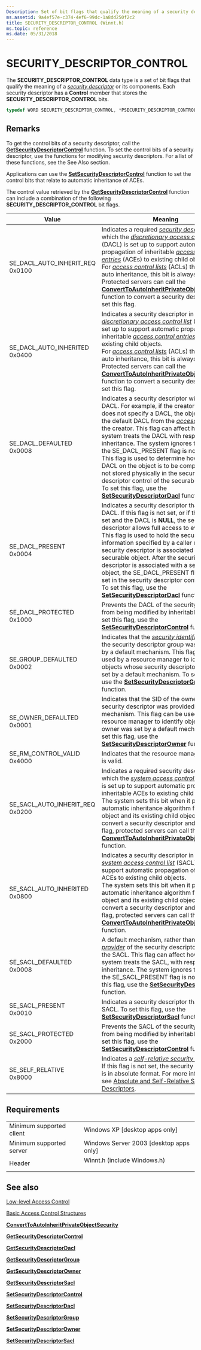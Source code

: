 ```yaml
---
Description: Set of bit flags that qualify the meaning of a security descriptor or its components.
ms.assetid: 9a4ef57e-c374-4ef6-99dc-1a8dd250f2c2
title: SECURITY_DESCRIPTOR_CONTROL (Winnt.h)
ms.topic: reference
ms.date: 05/31/2018
---
```


# SECURITY\_DESCRIPTOR\_CONTROL

The **SECURITY\_DESCRIPTOR\_CONTROL** data type is a set of bit flags that qualify the meaning of a [*security descriptor*](https://docs.microsoft.com/windows/desktop/SecGloss/s-gly) or its components. Each security descriptor has a **Control** member that stores the **SECURITY\_DESCRIPTOR\_CONTROL** bits.


```C++
typedef WORD SECURITY_DESCRIPTOR_CONTROL, *PSECURITY_DESCRIPTOR_CONTROL;
```



## Remarks

To get the control bits of a security descriptor, call the [**GetSecurityDescriptorControl**](https://msdn.microsoft.com/library/Aa446647(v=VS.85).aspx) function. To set the control bits of a security descriptor, use the functions for modifying security descriptors. For a list of these functions, see the See Also section.

Applications can use the [**SetSecurityDescriptorControl**](https://msdn.microsoft.com/library/Aa379582(v=VS.85).aspx) function to set the control bits that relate to automatic inheritance of ACEs.

The control value retrieved by the [**GetSecurityDescriptorControl**](https://msdn.microsoft.com/library/Aa446647(v=VS.85).aspx) function can include a combination of the following **SECURITY\_DESCRIPTOR\_CONTROL** bit flags.



| Value                                                     | Meaning                                                                                                                                                                                                                                                                                                                                                                                                                                                                                                                                                                                                                                                                                                                                                                                                                                                                                                                  |
|-----------------------------------------------------------|--------------------------------------------------------------------------------------------------------------------------------------------------------------------------------------------------------------------------------------------------------------------------------------------------------------------------------------------------------------------------------------------------------------------------------------------------------------------------------------------------------------------------------------------------------------------------------------------------------------------------------------------------------------------------------------------------------------------------------------------------------------------------------------------------------------------------------------------------------------------------------------------------------------------------|
| SE\_DACL\_AUTO\_INHERIT\_REQ<br/> 0x0100<br/> | Indicates a required [*security descriptor*](https://docs.microsoft.com/windows/desktop/SecGloss/s-gly) in which the [*discretionary access control list*](https://docs.microsoft.com/windows/desktop/SecGloss/d-gly) (DACL) is set up to support automatic propagation of inheritable [*access control entries*](https://docs.microsoft.com/windows/desktop/SecGloss/a-gly) (ACEs) to existing child objects.<br/> For [*access control lists*](https://docs.microsoft.com/windows/desktop/SecGloss/a-gly) (ACLs) that support auto inheritance, this bit is always set. Protected servers can call the [**ConvertToAutoInheritPrivateObjectSecurity**](https://msdn.microsoft.com/library/Aa376403(v=VS.85).aspx) function to convert a security descriptor and set this flag. <br/> |
| SE\_DACL\_AUTO\_INHERITED<br/> 0x0400<br/>    | Indicates a security descriptor in which the [*discretionary access control list*](https://docs.microsoft.com/windows/desktop/SecGloss/d-gly) (DACL) is set up to support automatic propagation of inheritable [*access control entries*](https://docs.microsoft.com/windows/desktop/SecGloss/a-gly) (ACEs) to existing child objects.<br/> For [*access control lists*](https://docs.microsoft.com/windows/desktop/SecGloss/a-gly) (ACLs) that support auto inheritance, this bit is always set. Protected servers can call the [**ConvertToAutoInheritPrivateObjectSecurity**](https://msdn.microsoft.com/library/Aa376403(v=VS.85).aspx) function to convert a security descriptor and set this flag. <br/>                                                                                                  |
| SE\_DACL\_DEFAULTED<br/> 0x0008<br/>          | Indicates a security descriptor with a default DACL. For example, if the creator an object does not specify a DACL, the object receives the default DACL from the [*access token*](https://docs.microsoft.com/windows/desktop/SecGloss/a-gly) of the creator. This flag can affect how the system treats the DACL with respect to ACE inheritance. The system ignores this flag if the SE\_DACL\_PRESENT flag is not set.<br/> This flag is used to determine how the final DACL on the object is to be computed and is not stored physically in the security descriptor control of the securable object.<br/> To set this flag, use the [**SetSecurityDescriptorDacl**](https://msdn.microsoft.com/library/Aa379583(v=VS.85).aspx) function.<br/>                                                                                                                                                                      |
| SE\_DACL\_PRESENT<br/> 0x0004<br/>            | Indicates a security descriptor that has a DACL. If this flag is not set, or if this flag is set and the DACL is **NULL**, the security descriptor allows full access to everyone.<br/> This flag is used to hold the security information specified by a caller until the security descriptor is associated with a securable object. After the security descriptor is associated with a securable object, the SE\_DACL\_PRESENT flag is always set in the security descriptor control.<br/> To set this flag, use the [**SetSecurityDescriptorDacl**](https://msdn.microsoft.com/library/Aa379583(v=VS.85).aspx) function.<br/>                                                                                                                                                                                                                                                                                                   |
| SE\_DACL\_PROTECTED<br/> 0x1000<br/>          | Prevents the DACL of the security descriptor from being modified by inheritable ACEs. To set this flag, use the [**SetSecurityDescriptorControl**](https://msdn.microsoft.com/library/Aa379582(v=VS.85).aspx) function.<br/>                                                                                                                                                                                                                                                                                                                                                                                                                                                                                                                                                                                                                                                                                                                |
| SE\_GROUP\_DEFAULTED<br/> 0x0002<br/>         | Indicates that the [*security identifier*](https://docs.microsoft.com/windows/desktop/SecGloss/s-gly) (SID) of the security descriptor group was provided by a default mechanism. This flag can be used by a resource manager to identify objects whose security descriptor group was set by a default mechanism. To set this flag, use the [**SetSecurityDescriptorGroup**](https://msdn.microsoft.com/library/Aa379584(v=VS.85).aspx) function.<br/>                                                                                                                                                                                                                                                                                                                                                                                                                                                               |
| SE\_OWNER\_DEFAULTED<br/> 0x0001<br/>         | Indicates that the SID of the owner of the security descriptor was provided by a default mechanism. This flag can be used by a resource manager to identify objects whose owner was set by a default mechanism. To set this flag, use the [**SetSecurityDescriptorOwner**](https://msdn.microsoft.com/library/Aa379585(v=VS.85).aspx) function.<br/>                                                                                                                                                                                                                                                                                                                                                                                                                                                                                                                                                                                          |
| SE\_RM\_CONTROL\_VALID<br/> 0x4000<br/>       | Indicates that the resource manager control is valid.<br/>                                                                                                                                                                                                                                                                                                                                                                                                                                                                                                                                                                                                                                                                                                                                                                                                                                                         |
| SE\_SACL\_AUTO\_INHERIT\_REQ<br/> 0x0200<br/> | Indicates a required security descriptor in which the [*system access control list*](https://docs.microsoft.com/windows/desktop/SecGloss/s-gly) (SACL) is set up to support automatic propagation of inheritable ACEs to existing child objects.<br/> The system sets this bit when it performs the automatic inheritance algorithm for the object and its existing child objects. To convert a security descriptor and set this flag, protected servers can call the [**ConvertToAutoInheritPrivateObjectSecurity**](https://msdn.microsoft.com/library/Aa376403(v=VS.85).aspx) function.<br/>                                                                                                                                                                                                                                                                                   |
| SE\_SACL\_AUTO\_INHERITED<br/> 0x0800<br/>    | Indicates a security descriptor in which the [*system access control list*](https://docs.microsoft.com/windows/desktop/SecGloss/s-gly) (SACL) is set up to support automatic propagation of inheritable ACEs to existing child objects.<br/> The system sets this bit when it performs the automatic inheritance algorithm for the object and its existing child objects. To convert a security descriptor and set this flag, protected servers can call the [**ConvertToAutoInheritPrivateObjectSecurity**](https://msdn.microsoft.com/library/Aa376403(v=VS.85).aspx) function. <br/>                                                                                                                                                                                                                                                                                           |
| SE\_SACL\_DEFAULTED<br/> 0x0008<br/>          | A default mechanism, rather than the original [*provider*](https://docs.microsoft.com/windows/desktop/SecGloss/p-gly) of the security descriptor, provided the SACL. This flag can affect how the system treats the SACL, with respect to ACE inheritance. The system ignores this flag if the SE\_SACL\_PRESENT flag is not set. To set this flag, use the [**SetSecurityDescriptorSacl**](https://msdn.microsoft.com/library/Aa379587(v=VS.85).aspx) function.<br/>                                                                                                                                                                                                                                                                                                                                                                                                                                                                       |
| SE\_SACL\_PRESENT<br/> 0x0010<br/>            | Indicates a security descriptor that has a SACL. To set this flag, use the [**SetSecurityDescriptorSacl**](https://msdn.microsoft.com/library/Aa379587(v=VS.85).aspx) function.<br/>                                                                                                                                                                                                                                                                                                                                                                                                                                                                                                                                                                                                                                                                                                                                                           |
| SE\_SACL\_PROTECTED<br/> 0x2000<br/>          | Prevents the SACL of the security descriptor from being modified by inheritable ACEs. To set this flag, use the [**SetSecurityDescriptorControl**](https://msdn.microsoft.com/library/Aa379582(v=VS.85).aspx) function.<br/>                                                                                                                                                                                                                                                                                                                                                                                                                                                                                                                                                                                                                                                                                                                |
| SE\_SELF\_RELATIVE<br/> 0x8000<br/>           | Indicates a [*self-relative security descriptor*](https://docs.microsoft.com/windows/desktop/SecGloss/s-gly). If this flag is not set, the security descriptor is in absolute format. For more information, see [Absolute and Self-Relative Security Descriptors](absolute-and-self-relative-security-descriptors.md).<br/>                                                                                                                                                                                                                                                                                                                                                                                                                                                                                                                                  |



 

## Requirements



|                                     |                                                                                                        |
|-------------------------------------|--------------------------------------------------------------------------------------------------------|
| Minimum supported client<br/> | Windows XP \[desktop apps only\]<br/>                                                            |
| Minimum supported server<br/> | Windows Server 2003 \[desktop apps only\]<br/>                                                   |
| Header<br/>                   | <dl> <dt>Winnt.h (include Windows.h)</dt> </dl> |



## See also

<dl> <dt>

[Low-level Access Control](low-level-access-control.md)
</dt> <dt>

[Basic Access Control Structures](authorization-structures.md)
</dt> <dt>

[**ConvertToAutoInheritPrivateObjectSecurity**](https://msdn.microsoft.com/library/Aa376403(v=VS.85).aspx)
</dt> <dt>

[**GetSecurityDescriptorControl**](https://msdn.microsoft.com/library/Aa446647(v=VS.85).aspx)
</dt> <dt>

[**GetSecurityDescriptorDacl**](https://msdn.microsoft.com/library/Aa446648(v=VS.85).aspx)
</dt> <dt>

[**GetSecurityDescriptorGroup**](https://msdn.microsoft.com/library/Aa446649(v=VS.85).aspx)
</dt> <dt>

[**GetSecurityDescriptorOwner**](https://msdn.microsoft.com/library/Aa446651(v=VS.85).aspx)
</dt> <dt>

[**GetSecurityDescriptorSacl**](https://msdn.microsoft.com/library/Aa446653(v=VS.85).aspx)
</dt> <dt>

[**SetSecurityDescriptorControl**](https://msdn.microsoft.com/library/Aa379582(v=VS.85).aspx)
</dt> <dt>

[**SetSecurityDescriptorDacl**](https://msdn.microsoft.com/library/Aa379583(v=VS.85).aspx)
</dt> <dt>

[**SetSecurityDescriptorGroup**](https://msdn.microsoft.com/library/Aa379584(v=VS.85).aspx)
</dt> <dt>

[**SetSecurityDescriptorOwner**](https://msdn.microsoft.com/library/Aa379585(v=VS.85).aspx)
</dt> <dt>

[**SetSecurityDescriptorSacl**](https://msdn.microsoft.com/library/Aa379587(v=VS.85).aspx)
</dt> </dl>

 

 




